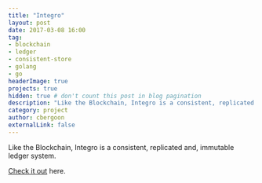 ```yaml
---
title: "Integro"
layout: post
date: 2017-03-08 16:00
tag: 
- blockchain
- ledger
- consistent-store
- golang
- go 
headerImage: true
projects: true
hidden: true # don't count this post in blog pagination
description: "Like the Blockchain, Integro is a consistent, replicated and, immutable ledger system."
category: project
author: cbergoon
externalLink: false
---
```


Like the Blockchain, Integro is a consistent, replicated and, immutable ledger system.

[Check it out](http://github.com/cbergoon/integro) here.
